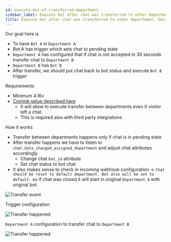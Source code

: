```yaml
---
id: execute-bot-of-transferred-department
sidebar_label: Execute bot after chat was transferred to other department.
title: Execute bot after chat was transferred to other department, because chat stayed to long in pending state of original department.
---
```


Our goal here is

* To have `Bot A` in `Department A`
* Bot A has trigger which sets chat to pending state
* `Department A` has configured that if chat is not accepted in 30 seconds transfer chat to `Department B`
* `Department B` has `Bot B`
* After transfer, we should put chat back to bot status and execute `Bot B` trigger

Requirements

* Minimum 4.16v
* [Cronjob setup described here](department-transfer.md#what-happens-then-user-closes-the-chat)
  * It will allow to execute transfer between departments even if visitor left a chat.
  * This is required also with third party integrations

How it works

* Transfer between departments happens only if chat is in pending state
* After transfer happens we have to listen to `chat.data_changed_assigned_department` and adjust chat attributes accordingly
  * Change chat `bot_id` attribute
  * Set chat status to bot chat
* It also makes sense to check in incoming webhook configuration -> `Chat should be reset to default department. Bot also will be set to default.` so if chat was closed it will start in original `Department A` with original bot.

![Transfer event](/img/bot/transfer/transfer-dep.png)

Trigger configuration

![Transfer happened](/img/bot/transfer/transfer-happened.png)

`Department A` configuration to transfer chat to `Department B`

![Transfer happened](/img/bot/transfer/transfer-dep-options.png)


